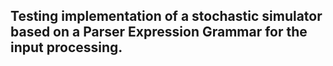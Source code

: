 ## Testing implementation of a stochastic simulator based on a Parser Expression Grammar for the input processing. 